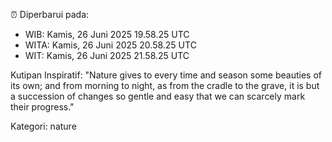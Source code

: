 ⏰ Diperbarui pada:
- WIB: Kamis, 26 Juni 2025 19.58.25 UTC
- WITA: Kamis, 26 Juni 2025 20.58.25 UTC
- WIT: Kamis, 26 Juni 2025 21.58.25 UTC

Kutipan Inspiratif:
"Nature gives to every time and season some beauties of its own; and from morning to night, as from the cradle to the grave, it is but a succession of changes so gentle and easy that we can scarcely mark their progress."


Kategori: nature

